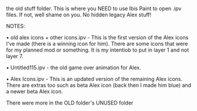 the old stuff folder. This is where you NEED to use Ibis Paint to open .ipv files. If not, well shame on you. No hidden legacy Alex stuff!

NOTES:

• old alex icons + other icons.ipv - This is the first version of the Alex icons I've made (there is a winning icon for him). There are some icons that were for my planned mod or something. It is my intentiob to put in layer 1 and not layer 7.

• Untitled115.ipv - the old game over animation for Alex.

• Alex Icons.ipv - This is an updated version of the remaining Alex icons. There are extras too such as beta Alex icon (back then I made him blue) and a newer beta Alex icon.

There were more in the OLD folder's UNUSED folder
